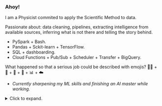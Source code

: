 ### Ahoy!


I am a Physicist commited to apply the Scientific Method to data. 

Passionate about: data cleaning, pipelines, extracting intelligence from available sources, inferring what is not there and telling the story behind.

- PySpark + Bash.
- Pandas + Sckit-learn + TensorFlow.
- SQL + dashboarding.
- Cloud Functions + Pub/Sub + Scheduler + Transfer + BigQuery.

What happened so that a serious job could be described with emojis?  🐍💥 + 🐍 + 🐼 + 🐬 + 📊  + ☁️ 

- *Currently sharpening my ML skills and finishing an AI master while working.*
<details><summary> Click to expand.</summary>
<p>

--------------------------------


![alt](input/copito_nn.png)

A pre-trained NN says it's probable that Copito is a sheep. If 31.13% is he higher score, it means at least there are 3 other classes with lower probability. 
Supposing that *dog* gets the second biggest probability with 31.10%... What the hack could be the other classes? Polar bear? cotton?  Four-legged goddess? 

That's why I love/hate black boxes. They trigger both leisure imagination and work frustration.

--------------------------------

</p>
</details>